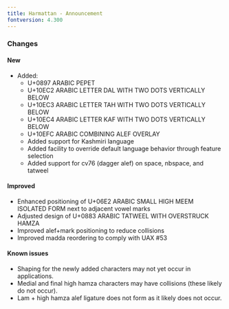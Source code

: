 ```yaml
---
title: Harmattan - Announcement
fontversion: 4.300
---
```


### Changes

#### New
- Added:
  - U+0897 ARABIC PEPET
  - U+10EC2 ARABIC LETTER DAL WITH TWO DOTS VERTICALLY BELOW
  - U+10EC3 ARABIC LETTER TAH WITH TWO DOTS VERTICALLY BELOW
  - U+10EC4 ARABIC LETTER KAF WITH TWO DOTS VERTICALLY BELOW
  - U+10EFC ARABIC COMBINING ALEF OVERLAY
  - Added support for Kashmiri language
  - Added facility to override default language behavior through feature selection
  - Added support for cv76 (dagger alef) on space, nbspace, and tatweel

#### Improved
- Enhanced positioning of U+06E2 ARABIC SMALL HIGH MEEM ISOLATED FORM next to adjacent vowel marks
- Adjusted design of U+0883 ARABIC TATWEEL WITH OVERSTRUCK HAMZA
- Improved alef+mark positioning to reduce collisions
- Improved madda reordering to comply with UAX #53

#### Known issues
- Shaping for the newly added characters may not yet occur in applications.
- Medial and final high hamza characters may have collisions (these likely do not occur).
- Lam + high hamza alef ligature does not form as it likely does not occur.
